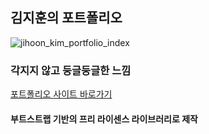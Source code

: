 ## 김지훈의 포트폴리오
![jihoon_kim_portfolio_index](https://user-images.githubusercontent.com/78772727/128680045-83aed67d-10c8-4617-97f8-194e21cbb6bf.png)

### 각지지 않고 둥글둥글한 느낌
[포트폴리오 사이트 바로가기](https://wlgnsld1108.github.io/jihoon_kim_portfolio/)

#### 부트스트랩 기반의 프리 라이센스 라이브러리로 제작

